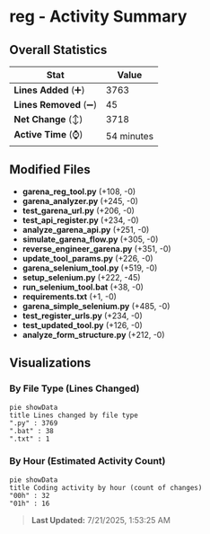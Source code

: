 # reg - Activity Summary 

## Overall Statistics

| Stat                   | Value                                                             |
| ---------------------- | ----------------------------------------------------------------- |
| **Lines Added** (➕)   | 3763                                          |
| **Lines Removed** (➖) | 45                                        |
| **Net Change** (↕)    | 3718                |
| **Active Time** (⌚)   | 54 minutes |


## Modified Files
- **garena_reg_tool.py** (+108, -0)
- **garena_analyzer.py** (+245, -0)
- **test_garena_url.py** (+206, -0)
- **test_api_register.py** (+234, -0)
- **analyze_garena_api.py** (+251, -0)
- **simulate_garena_flow.py** (+305, -0)
- **reverse_engineer_garena.py** (+351, -0)
- **update_tool_params.py** (+226, -0)
- **garena_selenium_tool.py** (+519, -0)
- **setup_selenium.py** (+222, -45)
- **run_selenium_tool.bat** (+38, -0)
- **requirements.txt** (+1, -0)
- **garena_simple_selenium.py** (+485, -0)
- **test_register_urls.py** (+234, -0)
- **test_updated_tool.py** (+126, -0)
- **analyze_form_structure.py** (+212, -0)

## Visualizations

### By File Type (Lines Changed)

```mermaid
pie showData
title Lines changed by file type
".py" : 3769
".bat" : 38
".txt" : 1
```

### By Hour (Estimated Activity Count)

```mermaid
pie showData
title Coding activity by hour (count of changes)
"00h" : 32
"01h" : 16
```


> **Last Updated:** 7/21/2025, 1:53:25 AM